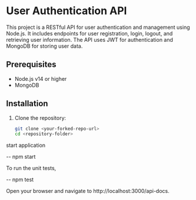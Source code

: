 

# User Authentication API

This project is a RESTful API for user authentication and management using Node.js. It includes endpoints for user registration, login, logout, and retrieving user information. The API uses JWT for authentication and MongoDB for storing user data.

## Prerequisites

- Node.js v14 or higher
- MongoDB

## Installation

1. Clone the repository:

   ```bash
   git clone <your-forked-repo-url>
   cd <repository-folder>


start application 

 -- npm start

To run the unit tests,


-- npm test 



Open your browser and navigate to http://localhost:3000/api-docs.


